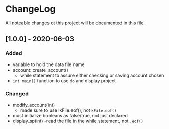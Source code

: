 # ChangeLog
All noteable changes ot this project will be documented in this file.

## [1.0.0] - 2020-06-03
### Added
- variable to hold the data file name
- account::create_account()
	- while statement to assure either checking or saving account chosen
- `int main()` function to use `do` and display project

### Changed
- modify_account(int)
	- made sure to use !kFile.eof(), not `kFile.eof()`
- must initialize booleans as false/true, not just declared
- display_sp(int)
	-read the file in the while statement, not `.eof()`
